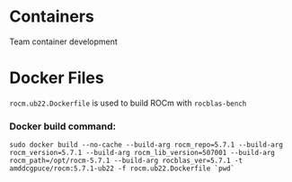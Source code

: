 # Containers
Team container development

# Docker Files
`rocm.ub22.Dockerfile` is used to build ROCm with `rocblas-bench`

### Docker build command:

```
sudo docker build --no-cache --build-arg rocm_repo=5.7.1 --build-arg rocm_version=5.7.1 --build-arg rocm_lib_version=507001 --build-arg rocm_path=/opt/rocm-5.7.1 --build-arg rocblas_ver=5.7.1 -t amddcgpuce/rocm:5.7.1-ub22 -f rocm.ub22.Dockerfile `pwd`
```
